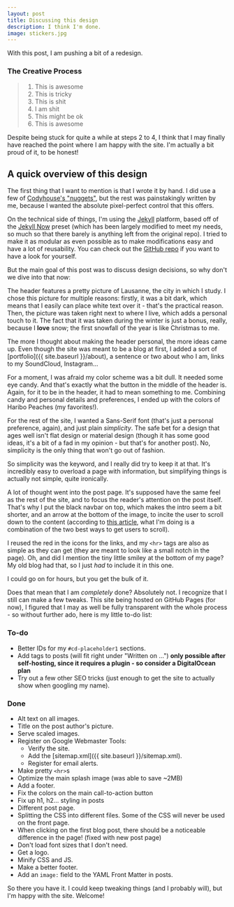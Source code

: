 ```yaml
---
layout: post
title: Discussing this design
description: I think I'm done.
image: stickers.jpg
---
```


With this post, I am pushing a bit of a redesign.

### The Creative Process

> 1. This is awesome  
> 2. This is tricky 
> 3. This is shit 
> 4. I am shit 
> 5. This might be ok 
> 6. This is awesome  

Despite being stuck for quite a while at steps 2 to 4, I think that I may finally have reached the point where I am happy with the site. I'm actually a bit proud of it, to be honest!

## A quick overview of this design

The first thing that I want to mention is that I wrote it by hand. I did use a few of [Codyhouse's "nuggets"](http://codyhouse.co/), but the rest was painstakingly written by me, because I wanted the absolute pixel-perfect control that this offers.

On the technical side of things, I'm using the [Jekyll](http://jekyllrb.com/) platform, based off of the [Jekyll Now](https://github.com/barryclark/jekyll-now) preset (which has been largely modified to meet my needs, so much so that there barely is anything left from the original repo). I tried to make it as modular as even possible as to make modifications easy and have a lot of reusability. You can check out the [GitHub repo](https://github.com/MaximeKjaer/MaximeKjaer.github.io) if you want to have a look for yourself.

But the main goal of this post was to discuss design decisions, so why don't we dive into that now:

<!--- Separator -->

The header features a pretty picture of Lausanne, the city in which I study. I chose this picture for multiple reasons: firstly, it was a bit dark, which means that I easily can place white text over it - that's the practical reason. Then, the picture was taken right next to where I live, which adds a personal touch to it. The fact that it was taken during the winter is just a bonus, really, because I **love** snow; the first snowfall of the year is like Christmas to me.

The more I thought about making the header personal, the more ideas came up. Even though the site was meant to be a blog at first, I added a sort of [portfolio]({{ site.baseurl }}/about), a sentence or two about who I am, links to my SoundCloud, Instagram...

For a moment, I was afraid my color scheme was a bit dull. It needed some eye candy. And that's exactly what the button in the middle of the header is. Again, for it to be in the header, it had to mean something to me. Combining candy and personal details and preferences, I ended up with the colors of Haribo Peaches (my favorites!).

For the rest of the site, I wanted a Sans-Serif font (that's just a personal preference, again), and just plain *simplicity*. The safe bet for a design that ages well isn't flat design or material design (though it has some good ideas, it's a bit of a fad in my opinion - but that's for another post). No, simplicity is the only thing that won't go out of fashion.

So simplicity was the keyword, and I really did try to keep it at that. It's incredibly easy to overload a page with information, but simplifying things is actually not simple, quite ironically.

A lot of thought went into the post page. It's supposed have the same feel as the rest of the site, and to focus the reader's attention on the post itself. That's why I put the black navbar on top, which makes the intro seem a bit shorter, and an arrow at the bottom of the image, to incite the user to scroll down to the content (according to [this article](http://hugeinc.com/ideas/perspective/everybody-scrolls), what I'm doing is a combination of the two best ways to get users to scroll).

I reused the red in the icons for the links, and my `<hr>` tags are also as simple as they can get (they are meant to look like a small notch in the page). Oh, and did I mention the tiny little smiley at the bottom of my page? My old blog had that, so I just *had* to include it in this one.

I could go on for hours, but you get the bulk of it.

Does that mean that I am *completely* done? Absolutely not. I recognize that I still can make a few tweaks. This site being hosted on GitHub Pages (for now), I figured that I may as well be fully transparent with the whole process - so without further ado, here is my little to-do list:

### To-do

- Better IDs for my `#cd-placeholder1` sections.
- Add tags to posts (will fit right under "Written on ...") **only possible after self-hosting, since it requires a plugin - so consider a DigitalOcean plan**
- Try out a few other SEO tricks (just enough to get the site to actually show when googling my name).

### Done

- Alt text on all images.
- Title on the post author's picture.
- Serve scaled images.
- Register on Google Webmaster Tools:
  - Verify the site.
  - Add the [sitemap.xml]({{ site.baseurl }}/sitemap.xml).
  - Register for email alerts.
- Make pretty `<hr>`s
- Optimize the main splash image (was able to save ~2MB)
- Add a footer.
- Fix the colors on the main call-to-action button
- Fix up h1, h2... styling in posts
- Different post page.
- Splitting the CSS into different files. Some of the CSS will never be used on the front page.
- When clicking on the first blog post, there should be a noticeable difference in the page! (fixed with new post page)
- Don't load font sizes that I don't need.
- Get a logo.
- Minify CSS and JS.
- Make a better footer.
- Add an `image:` field to the YAML Front Matter in posts.

So there you have it. I could keep tweaking things (and I probably will), but I'm happy with the site. Welcome!